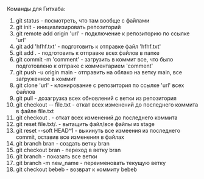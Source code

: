 Команды для Гитхаба:
1) git status - посмотреть, что там вообще с файлами
2) git init - инициализировать репозиторий
3) git remote add origin 'url' - подключение к репозиторию по ссылке 'url'
4) git add 'hfhf.txt' - подготовить к отправке файл 'hfhf.txt'
5) git add . - подготовить к отправке всех файлов в папке
6) git commit -m 'comment' - загрузить в коммит все, что было подготовлено к отпраке с комментарием 'comment'
7) git push -u origin main - отправить на облако на ветку main, все загруженное в коммит
8) git clone 'url' - клонирование с репозитория по ссылке 'url' всех файлов
9) git pull - дозагрузка всех обновлений с ветки из репозитория
10) git checkout -- file.txt - откат всех изменений до последнего коммита в файле file.txt
11) git checkout . - откат всех изменений до последнего коммита
12) git reset file.txt/. - вытащить файл/все файлы из stage
13) git reset --soft HEAD^1 - выкинуть все измеения из последнего commit, оставив все изменения в файлах
14) git branch bran - создать ветку bran
15) git checkout bran - переход в ветку bran
16) git branch - показать все ветки
17) git branch -m new_name - переименовать текущую ветку
18) git checkout bebeb - возврат к коммиту bebeb
